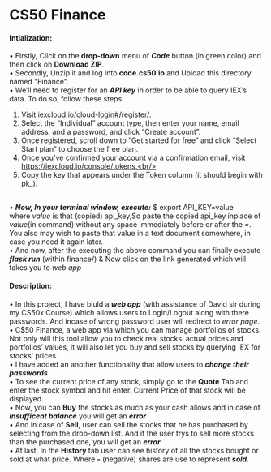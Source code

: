 # CS50 Finance
#### Intialization:
• Firstly, Click on the **drop-down** menu of ***Code*** button (in green color) and then click on **Download ZIP**. <br/>
• Secondly, Unzip it and log into **code.cs50.io** and Upload this directory named "Finance". <br/>
• We’ll need to register for an ***API key*** in order to be able to query IEX’s data. To do so, follow these steps:<br/>
1) Visit iexcloud.io/cloud-login#/register/.<br/>
2) Select the “Individual” account type, then enter your name, email address, and a password, and click “Create account”.<br/>
3) Once registered, scroll down to “Get started for free” and click “Select Start plan” to choose the free plan.<br/>
4) Once you’ve confirmed your account via a confirmation email, visit https://iexcloud.io/console/tokens.<br/>
5) Copy the key that appears under the Token column (it should begin with pk_).<br/>
##
• ***Now, In your terminal window, execute:***
$ export API_KEY=value<br/>
where *value* is that (copied) api_key,So paste the copied api_key inplace of *value*(in command) without any space immediately before or after the *=*. You also may wish to paste that value in a text document somewhere, in case you need it again later.<br/>
• And now, after the executing the above command you can finally execute ***flask run*** (within finance/) & Now click on the link generated which will takes you to *web app*
#### Description:
• In this project, I have biuld a ***web app*** (with assistance of David sir during my CS50x Course) which allows users to Login/Logout along with there passwords. And incase of wrong password user will redirect to *error page*.<br/>
• C$50 Finance, a web app via which you can manage portfolios of stocks. Not only will this tool allow you to check real stocks’ actual prices and portfolios’ values, it will also let you buy and sell stocks by querying IEX for stocks’ prices.<br/>
• I have added an another functionality that allow users to ***change their passwords***.<br/>
• To see the current price of any stock, simply go to the **Quote** Tab and enter the stock symbol and hit enter. Current Price of that stock will be displayed.<br/>
• Now, you can **Buy** the stocks as much as your cash allows and in case of ***insufficent balance*** you will get an ***error***<br/>
• And in case of **Sell**, user can sell the stocks that he has purchased by selecting from the drop-down list. And if the user trys to sell more stocks than the purchased one, you will get an ***error***<br/>
• At last, In the **History** tab user can see history of all the stocks bought or sold at what price. Where **-** (negative) shares are use to represent ***sold***.
